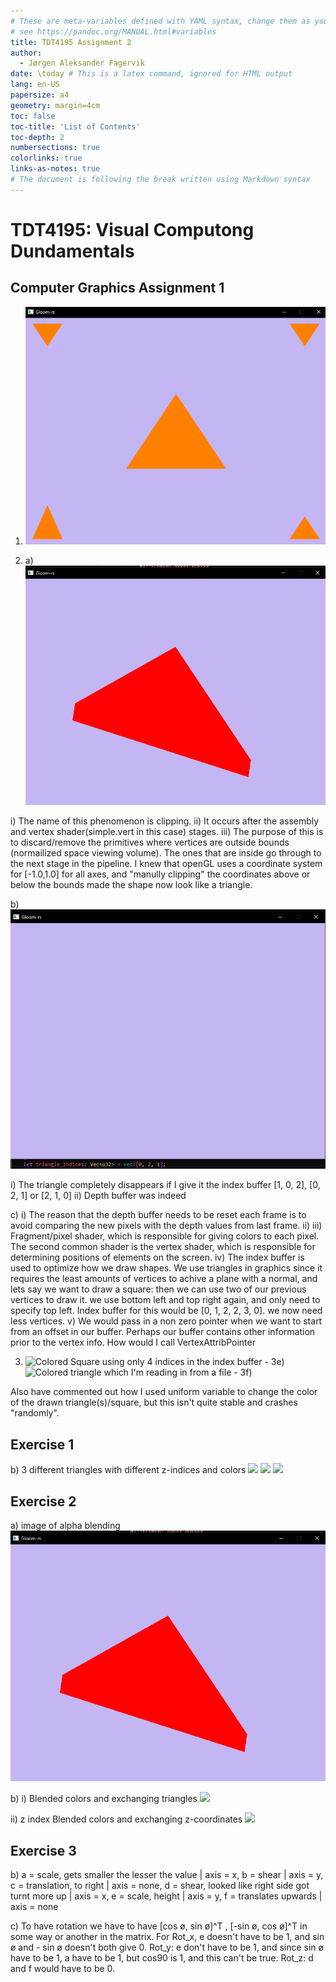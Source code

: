 ```yaml
---
# These are meta-variables defined with YAML syntax, change them as you wish.
# see https://pandoc.org/MANUAL.html#variables
title: TDT4195 Assignment 2
author:
  - Jørgen Aleksander Fagervik
date: \today # This is a latex command, ignored for HTML output
lang: en-US
papersize: a4
geometry: margin=4cm
toc: false
toc-title: 'List of Contents'
toc-depth: 2
numbersections: true
colorlinks: true
links-as-notes: true
# The document is following the break written using Markdown syntax
---
```


# TDT4195: Visual Computong Dundamentals

## Computer Graphics Assignment 1

1.  ![](images/o1c.png)

2.  a)![](images/o2a.png)

i) The name of this phenomenon is clipping.
ii) It occurs after the assembly and vertex shader(simple.vert in this case) stages.
iii) The purpose of this is to discard/remove the primitives where vertices are outside bounds (normailized space viewing volume). The ones that are inside go through to the next stage in the pipeline. I knew that openGL uses a coordinate system for [-1.0,1.0] for all axes, and "manully clipping" the coordinates above or below the bounds made the shape now look like a triangle.

b) ![](images/o2b.png)

i) The triangle completely disappears if I give it the index buffer [1, 0, 2], [0, 2, 1] or [2, 1, 0]
ii) Depth buffer was indeed 

c)
i) The reason that the depth buffer needs to be reset each frame is to avoid comparing the new pixels with the depth values from last frame.
ii)
iii) Fragment/pixel shader, which is responsible for giving colors to each pixel. The second common shader is the vertex shader, which is responsible for determining positions of elements on the screen.
iv) The index buffer is used to optimize how we draw shapes. We use triangles in graphics since it requires the least amounts of vertices to achive a plane with a normal,
and lets say we want to draw a square: then we can use two of our previous vertices to draw it. we use bottom left and top right again, and only need to specify top left.
Index buffer for this would be [0, 1, 2, 2, 3, 0]. we now need less vertices.
v) We would pass in a non zero pointer when we want to start from an offset in our buffer. Perhaps our buffer contains other information prior to the vertex info.
How would I call VertexAttribPointer

3.  ![
    Colored Square using only 4 indices in the index buffer - 3e)
](images/o3square.png)
    ![
    Colored triangle which I'm reading in from a file - 3f)
](images/o3f.png)

Also have commented out how I used uniform variable to change the color of the drawn triangle(s)/square, but this isn't quite stable and crashes "randomly".

## Exercise 1
b) 3 different triangles with different z-indices and colors
![](images/o1b1.png)
![](images/o1b2.png)
![](images/o1b3.png)


## Exercise 2
a)
image of alpha blending
![](images/o2a.png)


b) 
i) Blended colors and exchanging triangles
![](images/o2b1.png)

ii) z index Blended colors and exchanging z-coordinates
![](images/o2b2.png)



## Exercise 3
b) a = scale, gets smaller the lesser the value | axis = x, b = shear | axis = y, c = translation, to right | axis = none, d = shear, looked like right side got turnt more up | axis = x, e = scale, height | axis = y, f = translates upwards | axis = none

c) To have rotation we have to have [cos ø, sin ø]^T , [-sin ø, cos ø]^T in some way or another in the matrix. For Rot_x, e doesn't have to be 1, and sin ø and - sin ø doesn't both give 0. Rot_y: e don't have to be 1, and since sin ø have to be 1, a have to be 1, but cos90 is 1, and this can't be true. Rot_z: d and f would have to be 0.